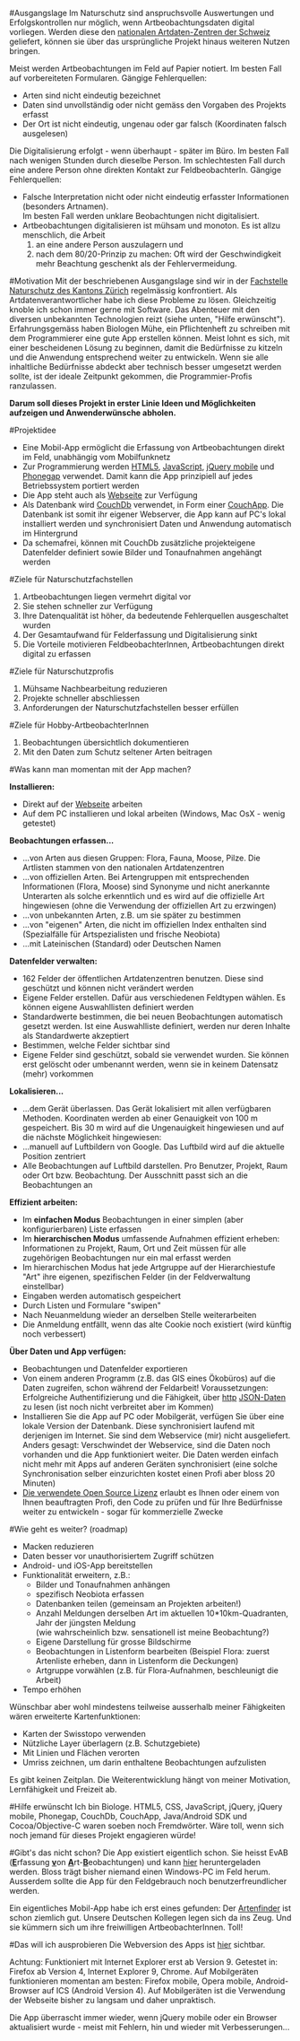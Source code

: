 #Ausgangslage
Im Naturschutz sind anspruchsvolle Auswertungen und Erfolgskontrollen nur möglich, wenn Artbeobachtungsdaten digital vorliegen. Werden diese den [nationalen Artdaten-Zentren der Schweiz](http://www.natportal.ch/) geliefert, können sie über das ursprüngliche Projekt hinaus weiteren Nutzen bringen.

Meist werden Artbeobachtungen im Feld auf Papier notiert. Im besten Fall auf vorbereiteten Formularen. 
Gängige Fehlerquellen:  

- Arten sind nicht eindeutig bezeichnet
- Daten sind unvollständig oder nicht gemäss den Vorgaben des Projekts erfasst
- Der Ort ist nicht eindeutig, ungenau oder gar falsch (Koordinaten falsch ausgelesen)

Die Digitalisierung erfolgt - wenn überhaupt - später im Büro. Im besten Fall nach wenigen Stunden durch dieselbe Person. Im schlechtesten Fall durch eine andere Person ohne direkten Kontakt zur FeldbeobachterIn. 
Gängige Fehlerquellen:  

- Falsche Interpretation nicht oder nicht eindeutig erfasster Informationen (besonders Artnamen).<br>Im besten Fall werden unklare Beobachtungen nicht digitalisiert. 
- Artbeobachtungen digitalisieren ist mühsam und monoton. 
  Es ist allzu menschlich, die Arbeit 
  1. an eine andere Person auszulagern und 
  2. nach dem 80/20-Prinzip zu machen: Oft wird der Geschwindigkeit mehr Beachtung geschenkt als der Fehlervermeidung.

#Motivation
Mit der beschriebenen Ausgangslage sind wir in der [Fachstelle Naturschutz des Kantons Zürich](http://naturschutz.zh.ch) regelmässig konfrontiert. Als Artdatenverantwortlicher habe ich diese Probleme zu lösen. Gleichzeitig knoble ich schon immer gerne mit Software. Das Abenteuer mit den diversen unbekannten Technologien reizt (siehe unten, "Hilfe erwünscht"). Erfahrungsgemäss haben Biologen Mühe, ein Pflichtenheft zu schreiben mit dem Programmierer eine gute App erstellen können. Meist lohnt es sich, mit einer bescheidenen Lösung zu beginnen, damit die Bedürfnisse zu kitzeln und die Anwendung entsprechend weiter zu entwickeln. Wenn sie alle inhaltliche Bedürfnisse abdeckt aber technisch besser umgesetzt werden sollte, ist der ideale Zeitpunkt gekommen, die Programmier-Profis ranzulassen.

**Darum soll dieses Projekt in erster Linie Ideen und Möglichkeiten aufzeigen und Anwenderwünsche abholen.**

#Projektidee
- Eine Mobil-App ermöglicht die Erfassung von Artbeobachtungen direkt im Feld, unabhängig vom Mobilfunknetz
- Zur Programmierung werden [HTML5](http://de.wikipedia.org/wiki/HTML5), [JavaScript](http://de.wikipedia.org/wiki/JavaScript), [jQuery mobile](http://jquerymobile.com) und [Phonegap](http://phonegap.com) verwendet. Damit kann die App prinzipiell auf jedes Betriebssystem portiert werden
- Die App steht auch als [Webseite](http://barbalex.iriscouch.com/evab/_design/evab/index.html) zur Verfügung
- Als Datenbank wird [CouchDb](http://couchdb.apache.org/) verwendet, in Form einer [CouchApp](http://couchapp.org). Die Datenbank ist somit ihr eigener Webserver, die App kann auf PC's lokal installiert werden und synchronisiert Daten und Anwendung automatisch im Hintergrund
- Da schemafrei, können mit CouchDb zusätzliche projekteigene Datenfelder definiert sowie Bilder und Tonaufnahmen angehängt werden


#Ziele für Naturschutzfachstellen
1. Artbeobachtungen liegen vermehrt digital vor
2. Sie stehen schneller zur Verfügung
3. Ihre Datenqualität ist höher, da bedeutende Fehlerquellen ausgeschaltet wurden
4. Der Gesamtaufwand für Felderfassung und Digitalisierung sinkt
5. Die Vorteile motivieren FeldbeobachterInnen, Artbeobachtungen direkt digital zu erfassen


#Ziele für Naturschutzprofis
1. Mühsame Nachbearbeitung reduzieren
2. Projekte schneller abschliessen
3. Anforderungen der Naturschutzfachstellen besser erfüllen


#Ziele für Hobby-ArtbeobachterInnen
1. Beobachtungen übersichtlich dokumentieren 
2. Mit den Daten zum Schutz seltener Arten beitragen


#Was kann man momentan mit der App machen?

**Installieren:**

- Direkt auf der [Webseite](http://barbalex.iriscouch.com/evab/_design/evab/index.html) arbeiten
- Auf dem PC installieren und lokal arbeiten (Windows, Mac OsX - wenig getestet)

**Beobachtungen erfassen...**

- ...von Arten aus diesen Gruppen: Flora, Fauna, Moose, Pilze. Die Artlisten stammen von den nationalen Artdatenzentren
- ...von offiziellen Arten. Bei Artengruppen mit entsprechenden Informationen (Flora, Moose) sind Synonyme und nicht anerkannte Unterarten als solche erkenntlich und es wird auf die offizielle Art hingewiesen (ohne die Verwendung der offiziellen Art zu erzwingen)
- ...von unbekannten Arten, z.B. um sie später zu bestimmen
- ...von "eigenen" Arten, die nicht im offiziellen Index enthalten sind (Spezialfälle für Artspezialisten und frische Neobiota)
- ...mit Lateinischen (Standard) oder Deutschen Namen

**Datenfelder verwalten:**

- 162 Felder der öffentlichen Artdatenzentren benutzen. Diese sind geschützt und können nicht verändert werden
- Eigene Felder erstellen. Dafür aus verschiedenen Feldtypen wählen. Es können eigene Auswahllisten definiert werden
- Standardwerte bestimmen, die bei neuen Beobachtungen automatisch gesetzt werden. Ist eine Auswahlliste definiert, werden nur deren Inhalte als Standardwerte akzeptiert
- Bestimmen, welche Felder sichtbar sind
- Eigene Felder sind geschützt, sobald sie verwendet wurden. Sie können erst gelöscht oder umbenannt werden, wenn sie in keinem Datensatz (mehr) vorkommen

**Lokalisieren...**

- ...dem Gerät überlassen. Das Gerät lokalisiert mit allen verfügbaren Methoden. Koordinaten werden ab einer Genauigkeit von 100 m gespeichert. Bis 30 m wird auf die Ungenauigkeit hingewiesen und auf die nächste Möglichkeit hingewiesen:
- ...manuell auf Luftbildern von Google. Das Luftbild wird auf die aktuelle Position zentriert
- Alle Beobachtungen auf Luftbild darstellen. Pro Benutzer, Projekt, Raum oder Ort bzw. Beobachtung. Der Ausschnitt passt sich an die Beobachtungen an

**Effizient arbeiten:**

- Im **einfachen Modus** Beobachtungen in einer simplen (aber konfigurierbaren) Liste erfassen
- Im **hierarchischen Modus** umfassende Aufnahmen effizient erheben:<br>Informationen zu Projekt, Raum, Ort und Zeit müssen für alle zugehörigen Beobachtungen nur ein mal erfasst werden
- Im hierarchischen Modus hat jede Artgruppe auf der Hierarchiestufe "Art" ihre eigenen, spezifischen Felder (in der Feldverwaltung einstellbar)
- Eingaben werden automatisch gespeichert
- Durch Listen und Formulare "swipen"
- Nach Neuanmeldung wieder an derselben Stelle weiterarbeiten
- Die Anmeldung entfällt, wenn das alte Cookie noch existiert (wird künftig noch verbessert)

**Über Daten und App verfügen:**

- Beobachtungen und Datenfelder exportieren
- Von einem anderen Programm (z.B. das GIS eines Ökobüros) auf die Daten zugreifen, schon während der Feldarbeit! Voraussetzungen: Erfolgreiche Authentifizierung und die Fähigkeit, über [http](http://de.wikipedia.org/wiki/Hypertext_Transfer_Protocol) [JSON-Daten](http://en.wikipedia.org/wiki/JSON) zu lesen (ist noch nicht verbreitet aber im Kommen)
- Installieren Sie die App auf PC oder Mobilgerät, verfügen Sie über eine lokale Version der Datenbank. Diese synchronisiert laufend mit derjenigen im Internet. Sie sind dem Webservice (mir) nicht ausgeliefert. Anders gesagt: Verschwindet der Webservice, sind die Daten noch vorhanden und die App funktioniert weiter. Die Daten werden einfach nicht mehr mit Apps auf anderen Geräten synchronisiert (eine solche Synchronisation selber einzurichten kostet einen Profi aber bloss 20 Minuten)
- [Die verwendete Open Source Lizenz](https://github.com/barbalex/EvabMobile/blob/master/License.md) erlaubt es Ihnen oder einem von Ihnen beauftragten Profi, den Code zu prüfen und für Ihre Bedürfnisse weiter zu entwickeln - sogar für kommerzielle Zwecke

#Wie geht es weiter? (roadmap)
- Macken reduzieren
- Daten besser vor unauthorisiertem Zugriff schützen
- Android- und iOS-App bereitstellen
- Funktionalität erweitern, z.B.:
  - Bilder und Tonaufnahmen anhängen
  - spezifisch Neobiota erfassen
  - Datenbanken teilen (gemeinsam an Projekten arbeiten!)
  - Anzahl Meldungen derselben Art im aktuellen 10*10km-Quadranten, Jahr der jüngsten Meldung<br>(wie wahrscheinlich bzw. sensationell ist meine Beobachtung?)
  - Eigene Darstellung für grosse Bildschirme
  - Beobachtungen in Listenform bearbeiten (Beispiel Flora: zuerst Artenliste erheben, dann in Listenform die Deckungen)
  - Artgruppe vorwählen (z.B. für Flora-Aufnahmen, beschleunigt die Arbeit)
- Tempo erhöhen

Wünschbar aber wohl mindestens teilweise ausserhalb meiner Fähigkeiten wären erweiterte Kartenfunktionen:

- Karten der Swisstopo verwenden
- Nützliche Layer überlagern (z.B. Schutzgebiete)
- Mit Linien und Flächen verorten
- Umriss zeichnen, um darin enthaltene Beobachtungen aufzulisten

Es gibt keinen Zeitplan. Die Weiterentwicklung hängt von meiner Motivation, Lernfähigkeit und Freizeit ab.

#Hilfe erwünscht
Ich bin Biologe. HTML5, CSS, JavaScript, jQuery, jQuery mobile, Phonegap, CouchDb, CouchApp, Java/Android SDK und Cocoa/Objective-C waren soeben noch Fremdwörter. Wäre toll, wenn sich noch jemand für dieses Projekt engagieren würde!

#Gibt's das nicht schon?
Die App existiert eigentlich schon. Sie heisst EvAB (<span style="text-decoration: underline;"><strong>E</strong></span>rfassung <span style="text-decoration: underline;"><strong>v</strong></span>on <span style="text-decoration: underline;"><strong>A</strong></span>rt-<span style="text-decoration: underline;"><strong>B</strong></span>eobachtungen) und kann <a target="_blank" href="http://www.aln.zh.ch/internet/baudirektion/aln/de/naturschutz/naturschutzdaten/tools/evab.html">hier</a>&nbsp;heruntergeladen werden. Bloss trägt bisher niemand einen Windows-PC im Feld herum. Ausserdem sollte die App für den Feldgebrauch noch benutzerfreundlicher werden. 

Ein eigentliches Mobil-App habe ich erst eines gefunden: Der&nbsp;<a target="_blank" href="http://itunes.apple.com/us/app/artenfinder/id411688829?mt=8">Artenfinder</a>&nbsp;ist schon ziemlich gut. Unsere Deutschen Kollegen legen sich da ins Zeug. Und sie kümmern sich um ihre freiwilligen ArtbeobachterInnen. Toll!

#Das will ich ausprobieren
Die Webversion des Apps ist <a target="_blank" href="http://barbalex.iriscouch.com/evab/_design/evab/index.html">hier</a> sichtbar.

Achtung: Funktioniert mit Internet Explorer erst ab Version 9. Getestet in: Firefox ab Version 4, Internet Explorer 9, Chrome. Auf Mobilgeräten funktionieren momentan am besten: Firefox mobile, Opera mobile, Android-Browser auf ICS (Android Version 4).
Auf Mobilgeräten ist die Verwendung der Webseite bisher zu langsam und daher unpraktisch.

Die App überrascht immer wieder, wenn jQuery mobile oder ein Browser aktualisiert wurde - meist mit Fehlern, hin und wieder mit Verbesserungen...